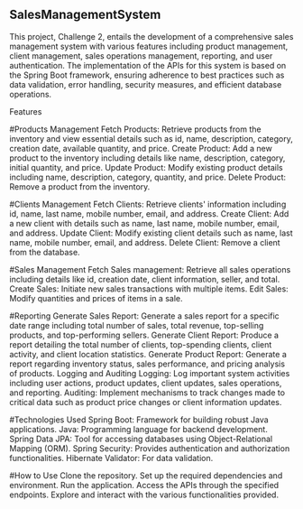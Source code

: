 ## SalesManagementSystem

This project, Challenge 2, entails the development of a comprehensive sales management system with various features including product management, client management, sales operations management, reporting, and user authentication. The implementation of the APIs for this system is based on the Spring Boot framework, ensuring adherence to best practices such as data validation, error handling, security measures, and efficient database operations.

Features

#Products Management
Fetch Products: Retrieve products from the inventory and view essential details such as id, name, description, category, creation date, available quantity, and price.
Create Product: Add a new product to the inventory including details like name, description, category, initial quantity, and price.
Update Product: Modify existing product details including name, description, category, quantity, and price.
Delete Product: Remove a product from the inventory.

#Clients Management
Fetch Clients: Retrieve clients' information including id, name, last name, mobile number, email, and address.
Create Client: Add a new client with details such as name, last name, mobile number, email, and address.
Update Client: Modify existing client details such as name, last name, mobile number, email, and address.
Delete Client: Remove a client from the database.

#Sales Management
Fetch Sales management: Retrieve all sales operations including details like id, creation date, client information, seller, and total.
Create Sales: Initiate new sales transactions with multiple items.
Edit Sales: Modify quantities and prices of items in a sale.

#Reporting
Generate Sales Report: Generate a sales report for a specific date range including total number of sales, total revenue, top-selling products, and top-performing sellers.
Generate Client Report: Produce a report detailing the total number of clients, top-spending clients, client activity, and client location statistics.
Generate Product Report: Generate a report regarding inventory status, sales performance, and pricing analysis of products.
Logging and Auditing
Logging: Log important system activities including user actions, product updates, client updates, sales operations, and reporting.
Auditing: Implement mechanisms to track changes made to critical data such as product price changes or client information updates.

#Technologies Used
Spring Boot: Framework for building robust Java applications.
Java: Programming language for backend development.
Spring Data JPA: Tool for accessing databases using Object-Relational Mapping (ORM).
Spring Security: Provides authentication and authorization functionalities.
Hibernate Validator: For data validation.

#How to Use
Clone the repository.
Set up the required dependencies and environment.
Run the application.
Access the APIs through the specified endpoints.
Explore and interact with the various functionalities provided.

